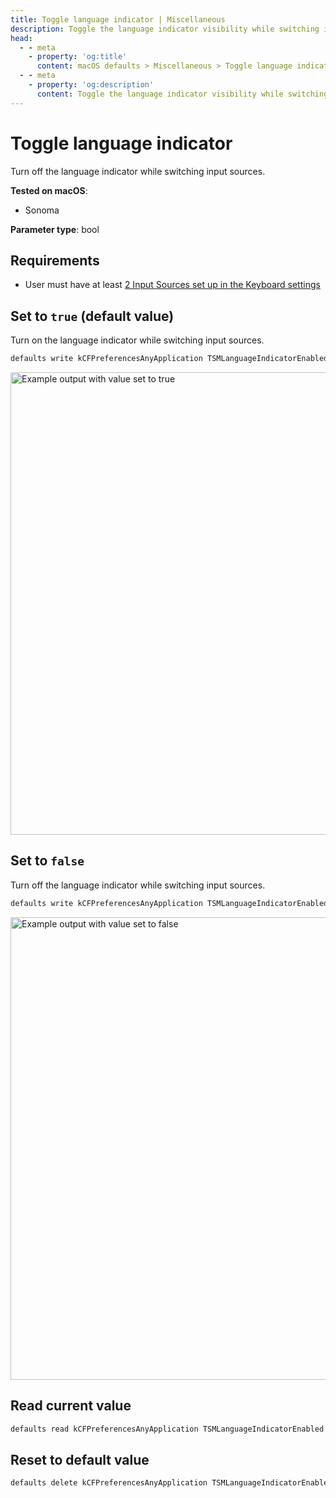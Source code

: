 ```yaml
---
title: Toggle language indicator | Miscellaneous
description: Toggle the language indicator visibility while switching input sources.
head:
  - - meta
    - property: 'og:title'
      content: macOS defaults > Miscellaneous > Toggle language indicator
  - - meta
    - property: 'og:description'
      content: Toggle the language indicator visibility while switching input sources.
---
```


# Toggle language indicator

Turn off the language indicator while switching input sources.

**Tested on macOS**:

  - Sonoma

**Parameter type**: bool

## Requirements

- User must have at least <a href="x-apple.systempreferences:com.apple.preference.keyboard?InputSources">2 Input Sources set up in the Keyboard settings</a>

## Set to `true` (default value)

Turn on the language indicator while switching input sources.

```bash
defaults write kCFPreferencesAnyApplication TSMLanguageIndicatorEnabled -bool "true"
```

<img
  src="./images/toggle-language-indicator/on.png"
  alt="Example output with value set to true"
  width="740" height="463" style="height: auto"
/>

## Set to `false`

Turn off the language indicator while switching input sources.

```bash
defaults write kCFPreferencesAnyApplication TSMLanguageIndicatorEnabled -bool "false"
```

<img
  src="./images/toggle-language-indiacator/off.png"
  alt="Example output with value set to false"
  width="740" height="463" style="height: auto"
/>

## Read current value

```bash
defaults read kCFPreferencesAnyApplication TSMLanguageIndicatorEnabled
```

## Reset to default value

```bash
defaults delete kCFPreferencesAnyApplication TSMLanguageIndicatorEnabled
```
